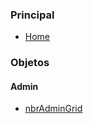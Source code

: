 ### Principal
 - [Home](/index.md)

### Objetos

#### Admin
 - [nbrAdminGrid](/admin-nbrAdminGrid.md)


<!--suporte do Tihh Gonçalves (início)-->
<script type="text/javascript">
var Tawk_API=Tawk_API||{}, Tawk_LoadStart=new Date();
(function(){
var s1=document.createElement("script"),s0=document.getElementsByTagName("script")[0];
s1.async=true;
s1.src='https://embed.tawk.to/5980ec914471ce54db652173/default';
s1.charset='UTF-8';
s1.setAttribute('crossorigin','*');
s0.parentNode.insertBefore(s1,s0);
})();
</script>
<!--suporte do Tihh Gonçalves (fim)-->